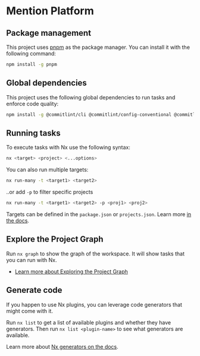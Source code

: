 # Mention Platform

## Package management

This project uses [pnpm](https://pnpm.io/) as the package manager. You can install it with the following command:

```sh
npm install -g pnpm
```

## Global dependencies

This project uses the following global dependencies to run tasks and enforce code quality:

```sh
npm install -g @commitlint/cli @commitlint/config-conventional @commitlint/config-nx-scopes eslint@~8.48.0 ts-node ts-jest lint-staged husky
```

## Running tasks

To execute tasks with Nx use the following syntax:

```bash
nx <target> <project> <...options>
```

You can also run multiple targets:

```sh
nx run-many -t <target1> <target2>
```

..or add `-p` to filter specific projects

```sh
nx run-many -t <target1> <target2> -p <proj1> <proj2>
```

Targets can be defined in the `package.json` or `projects.json`. Learn more [in the docs](https://nx.dev/features/run-tasks).

## Explore the Project Graph

Run `nx graph` to show the graph of the workspace.
It will show tasks that you can run with Nx.

- [Learn more about Exploring the Project Graph](https://nx.dev/core-features/explore-graph)

## Generate code

If you happen to use Nx plugins, you can leverage code generators that might come with it.

Run `nx list` to get a list of available plugins and whether they have generators. Then run `nx list <plugin-name>` to see what generators are available.

Learn more about [Nx generators on the docs](https://nx.dev/features/generate-code).
